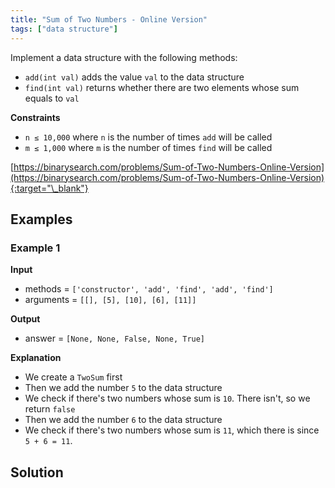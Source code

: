 ```yaml
---
title: "Sum of Two Numbers - Online Version"
tags: ["data structure"]
---
```


Implement a data structure with the following methods:

- `add(int val)` adds the value `val` to the data structure
- `find(int val)` returns whether there are two elements whose sum equals to `val`

**Constraints**

- `n ≤ 10,000` where `n` is the number of times `add` will be called
- `m ≤ 1,000` where `m` is the number of times `find` will be called

[https://binarysearch.com/problems/Sum-of-Two-Numbers-Online-Version](https://binarysearch.com/problems/Sum-of-Two-Numbers-Online-Version){:target="\_blank"}

## Examples

### Example 1

**Input**

- methods = `['constructor', 'add', 'find', 'add', 'find']`
- arguments = `[[], [5], [10], [6], [11]]`

**Output**

- answer = `[None, None, False, None, True]`

**Explanation**

- We create a `TwoSum` first
- Then we add the number `5` to the data structure
- We check if there's two numbers whose sum is `10`. There isn't, so we return `false`
- Then we add the number `6` to the data structure
- We check if there's two numbers whose sum is `11`, which there is since `5 + 6 = 11`.

## Solution

<script src="https://gist.github.com/yaeba/16da7be5123724fcf6eccc25581cef5a.js?file=Sum-of-Two-Numbers-Online-Version.cpp"></script>
